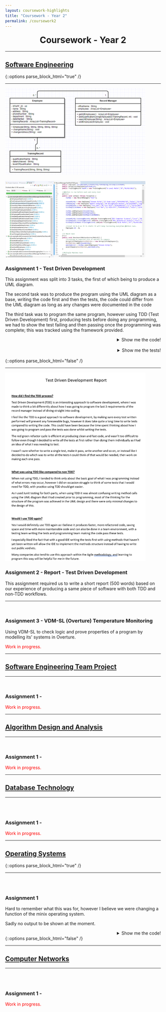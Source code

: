 ```yaml
---
layout: coursework-highlights
title: "Coursework - Year 2"
permalink: /coursework2
---
```


<h1 style="text-align:center;margin-top:20px;">Coursework - Year 2</h1>
<div class="row">
  <hr>
  <h2><a href="https://www.ncl.ac.uk/module-catalogue/module.php?code=CSC2021">Software Engineering</a></h2>
</div>
{::options parse_block_html="true" /}
<div class="row">
<hr>
<div class="row">
<div class="col-xs-6">
<img class="enlarge" src="/img/coursework/UMLdiagram.png" style="max-width:90%" max-height="350"><br><br>
<img class="enlarge" src="/img/coursework/TDDtests.png" style="max-width:90%" max-height="350">
</div>
<div class="col-xs-6">
<h3>Assignment 1 - Test Driven Development</h3>
<p>This assignment was split into 3 tasks, the first of which being to produce a UML diagram.</p>
<p>The second task was to produce the program using the UML diagram as a base, writing the code first and then the tests, the code could differ from the UML diagram as long as any changes were documented in the code</p>
<p>The third task was to program the same program, however using TDD (Test Driven Development) first, producing tests before doing any programming, we had to show the test failing and then passing once the programming was complete; this was tracked using the framework provided.</p>
</div>
</div>
<div class="row">
<details><summary markdown="span" style="text-align:right">Show me the code!</summary>

```java
package com.example.tddCoursework.Part1And2CodeAndTest;

import java.util.ArrayList;

public class RecordManagerNonTDD {
	String officeName;
	ArrayList<EmployeeNonTDD> employees = new ArrayList<EmployeeNonTDD>();
	
	
	RecordManagerNonTDD(String officeName){
		this.officeName = officeName;
	}
	
	public ArrayList<EmployeeNonTDD> getAllEmployees(){
		return employees;
	}
	
	public void addEmployee(EmployeeNonTDD employee){
		employees.add(employee);
	}
	
	public void addEmployee(String name, String address, String phoneNumber, String department, String dateStarted){
		employees.add(new EmployeeNonTDD(name,address,phoneNumber,department,dateStarted));
	}
	
	public String getAllEmployeeDetails(){
		String str = "";
		for(EmployeeNonTDD emp : employees){
			str += emp.toString();
		}
		
		return str;
		
	}
	
}

import java.util.ArrayList;

public class EmployeeNonTDD {
	final int STAFF_ID;
	public static int id = 0;
	String name;
	String address;
	String phoneNumber;
	String department;
	String dateStarted;
	ArrayList<TrainingRecordNonTDD> trainingRecords = new ArrayList<TrainingRecordNonTDD>();
	
	EmployeeNonTDD(String name, String address, String phoneNumber, String department, String dateStarted){
		
		this.STAFF_ID = id++;
		this.name = name;
		this.address = address;
		this.phoneNumber = phoneNumber;
		this.department = department;
		this.dateStarted = dateStarted;
	}
	
	public String toString(){
		String str = String.format(" %d %s %s %s %s %s Training Records[",this.STAFF_ID,this.name,this.address,this.phoneNumber,this.department,this.dateStarted);
		if (this.trainingRecords.size() < 1){
			str += "n/a";
		} else {
		for(TrainingRecordNonTDD tr : this.trainingRecords){
			str += tr.toString();
			if(tr != this.trainingRecords.get(trainingRecords.size()-1))
				str += ", ";
		}
		}
		str += "];";
		return str;	
	}
}

public class TrainingRecordNonTDD {

	String qualificationName;
	String dateAchieved;
	String levelOfQualification;
	
	TrainingRecordNonTDD(String qualificationName, String levelOfQualification ,String dateAchieved){
		this.qualificationName = qualificationName;
		this.dateAchieved = dateAchieved;
		this.levelOfQualification = levelOfQualification;
	}
	
	public String toString(){
		
		String tr = String.format("%s %s %s", this.qualificationName,this.levelOfQualification,this.dateAchieved);
		
		return tr;
	}
}
```

</details>
<br/>
<details><summary markdown="span" style="text-align:right">Show me the tests!</summary>

```java
package com.example.tddCoursework.Part1And2CodeAndTest;

import static org.junit.Assert.*;

import org.junit.*;

public class RecordManagerTestPart2 {
	
	public RecordManagerNonTDD rm,anotherRm;
	public EmployeeNonTDD testEmployee;
	public EmployeeNonTDD stevenKirby;
	
	@Before
	public void setUp(){
		
		rm = new RecordManagerNonTDD("Test");
		anotherRm = new RecordManagerNonTDD("Another");
		
		stevenKirby = new EmployeeNonTDD("Steven Kirby","17 Exam Lane","07432965778","Sales","15/11/2017");
		testEmployee = new EmployeeNonTDD("Test Man","28 Test Hill","07422945322","IT","12/11/2017");

		rm.addEmployee(stevenKirby);
		rm.addEmployee(testEmployee);
		
		stevenKirby.trainingRecords.add(new TrainingRecordNonTDD("BSC Computer Science","First","10/11/2017"));
		testEmployee.trainingRecords.add(new TrainingRecordNonTDD("BSC Biomedical Studies","Pass","05/02/2016"));

		testEmployee.trainingRecords.add(new TrainingRecordNonTDD("BSC Biomedical Studies 2","First","01/07/2016"));
		testEmployee.trainingRecords.add(new TrainingRecordNonTDD("BSC Biomedical Studies 3","Second","08/04/2017"));
		
		EmployeeNonTDD.id = 0;
	}
	
	
	
	@Test
	public void testRecordManager() {
		assertTrue(rm != null);
		
	}
	
	@Test
	public void testMultipleRecordManagers(){
		assertTrue(rm != null && anotherRm !=null && rm != anotherRm);
	}

	@Test
	public void testGetAllEmployees() {
		assertEquals(rm.employees,rm.getAllEmployees());
		
	}

	@Test
	public void testAddEmployee() {
		assertEquals(stevenKirby,rm.employees.get(0));
	}

	@Test
	public void testGetAllEmployeeDetails(){
		assertEquals(" 0 Steven Kirby 17 Exam Lane 07432965778 Sales 15/11/2017 Training Records[BSC Computer Science First 10/11/2017]; 1 Test Man 28 Test Hill 07422945322 IT 12/11/2017 Training Records[BSC Biomedical Studies Pass 05/02/2016, BSC Biomedical Studies 2 First 01/07/2016, BSC Biomedical Studies 3 Second 08/04/2017];",rm.getAllEmployeeDetails());
	}
	
	@Test
	public void testNoTrainingRecords(){
		
		stevenKirby.trainingRecords.remove(0);
		assertEquals(" 0 Steven Kirby 17 Exam Lane 07432965778 Sales 15/11/2017 Training Records[n/a]; 1 Test Man 28 Test Hill 07422945322 IT 12/11/2017 Training Records[BSC Biomedical Studies Pass 05/02/2016, BSC Biomedical Studies 2 First 01/07/2016, BSC Biomedical Studies 3 Second 08/04/2017];",rm.getAllEmployeeDetails());
	}
}
```
	
</details>
<br/>
</div>
</div>
{::options parse_block_html="false" /}
<div class="row">
  <hr>
  <div class="col-xs-6">
    <img class="enlarge" src="/img/coursework/TDDreport.png" style="max-width:90%" max-height="350">
  </div>
  <div class="col-xs-6">
    <h3>Assignment 2 - Report - Test Driven Development</h3>
<p>This assignment required us to write a short report (500 words) based on our experience of producing a same piece of software with both TDD and non-TDD workflows.</p> 
  </div>
</div>
<div class="row">
<div class="row">
  <hr>
  <div class="col-xs-6">
    <img class="enlarge" src="" style="max-width:90%" max-height="350">
  </div>
  <div class="col-xs-6">
    <h3>Assignment 3 - VDM-SL (Overture) Temperature Monitoring</h3>
<p>Using VDM-SL to check logic and prove properties of a program by modelling its' systems in Overture.</p> 
	  <p style="color:red">Work in progress.</p>
  </div>
</div>
<div class="row">
  <hr>
  <h2><a href="https://www.ncl.ac.uk/module-catalogue/module.php?code=CSC2022">Software Engineering Team Project</a></h2>
</div>
<div class="row">
  <hr>
  <div class="col-xs-6">
    <img class="enlarge" src="" style="max-width:90%" max-height="350">
  </div>
  <div class="col-xs-6">
    <h3>Assignment 1 -</h3>
    <p style="color:red">Work in progress.</p>
  </div>
</div>
<div class="row">
  <hr>
  <h2><a href="https://www.ncl.ac.uk/module-catalogue/module.php?code=CSC2023">Algorithm Design and Analysis</a></h2>
</div>
<div class="row">
  <hr>
  <div class="col-xs-6">
    <img class="enlarge" src="" style="max-width:90%" max-height="350">
  </div>
  <div class="col-xs-6">
    <h3>Assignment 1 -</h3>
  <p style="color:red">Work in progress.</p>
  </div>
</div>
<div class="row">
  <hr>
  <h2><a href="https://www.ncl.ac.uk/module-catalogue/module.php?code=CSC2024">Database Technology</a></h2>
</div>
<div class="row">
  <hr>
  <div class="col-xs-6">
    <img class="enlarge" src="" style="max-width:90%" max-height="350"><br><br>
  </div>
  <div class="col-xs-6">
    <h3>Assignment 1 - </h3>
	<p style="color:red">Work in progress.</p>
  </div>
</div>

<div class="row">
<hr>
<h2><a href="https://www.ncl.ac.uk/module-catalogue/module.php?code=CSC2025">Operating Systems</a></h2>
</div>
{::options parse_block_html="true" /}	
<div class="row">
<hr>
<div class="col-xs-6">
<img src="" style="max-width:90%;max-height=350px"><br><br>
</div>
<div class="col-xs-6">
<h3>Assignment 1</h3>
<p>Hard to remember what this was for, however I believe we were changing a function of the minix operating system.</p>
<p>Sadly no output to be shown at the moment.</p>
</div>
<div class="row">
<details><summary markdown="span" style="text-align:right">Show me the code!</summary>

```cpp
/*
 * Student Name : Steven Kirby
 * Student Number : 16027577
 * Date : 14/11/2017
 */
#include <errno.h>
#include <limits.h>
#include <stdio.h>
#include <stdlib.h>
#include <string.h>

#include "arraylib.h"

/* error message format for fatalerror */
static const char *ERR_FMT = "%s:%d - %s, errno %d: %s\n";

/***************************************************************************/
/***** ARRAYLIB.H IMPLEMENTATIONS ******************************************/
/***************************************************************************/

array *newarray(int len) {
/* check if array will be of valid length */
	if(len < 1){
		errno = EINVAL;
		return NULL;
	}

/* dynamic allocation of array struct */
	array *struc = (array *) malloc(sizeof(array));

/* allocate array, giving it enough size for len of ints */
	int* newArray = calloc(len,sizeof(int));

/* assign length and pointer to fields of array struct */
	struc->ai = newArray;
	struc->len = len;

/* if allocation of memory failed set errno and release any memory allocation, then return NULL */
	if(!struc || !newArray){
		errno = ENOMEM;	
		delarray(struc);
		return NULL;
	} 
/* if all successful will return pointer to array struct */
	return struc;
}


int get(array *arr, int idx) {

/* check for any errors, set errno and return the minimum value of int if any error */
	if(arr == NULL || arr->ai == NULL|| idx >= arr->len || idx < 0){
		errno = EINVAL;
		return INT_MIN;
	}

/* returns value in ai[x] */
	return arr->ai[idx];
}
                
void set(array *arr, int idx, int value) {
  
/* check for any errors, set errno if any error */
	if(arr == NULL || arr->ai == NULL || idx >= arr->len || idx < 0){
		errno = EINVAL;

/* needs else as doesnt return on error (void method) */
	} else {

/* set value of ai[x] to the value given */
	arr->ai[idx] = value;
	}
}

void foreach(array *arr, applyfunction applyf) { 

/* check to see if all conditions of foreach method specification are met */
	if(arr && arr->ai && applyf && arr->len > 0){	

/* loop iterates through each value in array to apply function to  */
		for (int a = 0;a < arr->len;a++){

/* stores the resulting value of applyf in the array at index a */
			arr->ai[a] = applyf(arr,a);
		}    
	}
}

void print(FILE *stream, array *arr) {

/* string always starts with [ */
	fprintf(stream,"[");

/* check for errors */
	if(arr && arr->ai && arr->len > 0){

/* loop through the array, printing each value out */
		for(int i = 0; i < arr->len; i++){
			fprintf(stream," %i,",arr->ai[i]);
		}	
	}

/* close the string whether errors were found or not*/
	fprintf(stream," ]");
} 
        
/***************************************************************************/
/***** THE FOLLOWING FUNCTIONS ARE IMPLEMENTED FOR YOU - DO NOT CHANGE *****/
/***************************************************************************/

/* see println comments in arraylib.h */
void println(FILE *stream, array *arr) {
    print(stream, arr);
    fprintf(stream, "\n");
}

/* see delarray comments in arraylib.h */
void delarray(array *arr) {
    if (arr) { 
        if (arr->ai) 
            free(arr->ai);
        free(arr);
    }
}

/* see fatalerror comments in arraylib.h */
void fatalerror(int line, char *msg) {
    fprintf(stderr, ERR_FMT, __FILE__, line, msg, errno, strerror(errno));
    exit(EXIT_FAILURE);
}

/* see newarray_e comments in arraylib.h */
array *newarray_e(int len) {
    array *arr = newarray(len);
    
    if (!arr)
        fatalerror(__LINE__, "array allocation failed");
        
    return arr;
}

/* see get_e comments in arraylib.h */
int get_e(array *arr, int idx) {
    int val = get(arr, idx);
    
    if (val == INT_MIN && errno == EINVAL)
        fatalerror(__LINE__, "null array or index out of bounds");
    
    return val;
}
        
        
/* see set_e comments in arraylib.h */
void set_e(array *arr, int idx, int value) {
    set(arr, idx, value);
    
    if (errno == EINVAL)
        fatalerror(__LINE__, "null array or index out of bounds");
}

/***************************************************************************/
```

</details>
</div>
</div>
{::options parse_block_html="false" /}
<div class="row">
  <hr>
  <h2><a href="https://www.ncl.ac.uk/module-catalogue/module.php?code=CSC2026">Computer Networks</a></h2>
</div>
<div class="row">
  <hr>
  <div class="col-xs-6">
    <img class="enlarge" src="" style="max-width:90%" max-height="350"><br><br>
  </div>
  <div class="col-xs-6">
    <h3>Assignment 1 - </h3>
    <p style="color:red">Work in progress.</p>
  </div>
</div>
